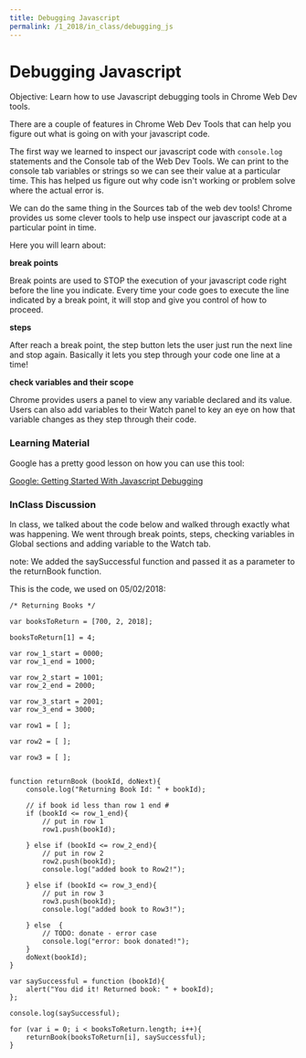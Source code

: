 ```yaml
---
title: Debugging Javascript
permalink: /1_2018/in_class/debugging_js
---
```


# Debugging Javascript

Objective: Learn how to use Javascript debugging tools in Chrome Web Dev tools.

There are a couple of features in Chrome Web Dev Tools that can help you figure out what is going on with your javascript code.

The first way we learned to inspect our javascript code with `console.log` statements and the Console tab of the Web Dev Tools. We can print to the console tab variables or strings so we can see their value at a particular time. This has helped us figure out why code isn't working or problem solve where the actual error is.

We can do the same thing in the Sources tab of the web dev tools! Chrome provides us some clever tools to help use inspect our javascript code at a particular point in time.

Here you will learn about:

**break points**

Break points are used to STOP the execution of your javascript code right before the line you indicate. Every time your code goes to execute the line indicated by a break point, it will stop and give you control of how to proceed.

**steps**

After reach a break point, the step button lets the user just run the next line and stop again. Basically it lets you step through your code one line at a time!

**check variables and their scope**

Chrome provides users a panel to view any variable declared and its value. Users can also add variables to their Watch panel to key an eye on how that variable changes as they step through their code.


### Learning Material

Google has a pretty good lesson on how you can use this tool:

[Google: Getting Started With Javascript Debugging ](https://developers.google.com/web/tools/chrome-devtools/javascript/)


### InClass Discussion

In class, we talked about the code below and walked through exactly what was happening. We went through break points, steps, checking variables in Global sections and adding variable to the Watch tab.

note: We added the saySuccessful function and passed it as a parameter to the returnBook function.

This is the code, we used on 05/02/2018:
```
/* Returning Books */

var booksToReturn = [700, 2, 2018];

booksToReturn[1] = 4;

var row_1_start = 0000;
var row_1_end = 1000;

var row_2_start = 1001;
var row_2_end = 2000;

var row_3_start = 2001;
var row_3_end = 3000;

var row1 = [ ];

var row2 = [ ];

var row3 = [ ];


function returnBook (bookId, doNext){
    console.log("Returning Book Id: " + bookId);

    // if book id less than row 1 end #
    if (bookId <= row_1_end){
        // put in row 1
        row1.push(bookId);

    } else if (bookId <= row_2_end){
        // put in row 2
        row2.push(bookId);
        console.log("added book to Row2!");

    } else if (bookId <= row_3_end){
        // put in row 3
        row3.push(bookId);
        console.log("added book to Row3!");

    } else  {
        // TODO: donate - error case
        console.log("error: book donated!");
    }
    doNext(bookId);
}

var saySuccessful = function (bookId){
    alert("You did it! Returned book: " + bookId);
};

console.log(saySuccessful);

for (var i = 0; i < booksToReturn.length; i++){
    returnBook(booksToReturn[i], saySuccessful);
}
```
